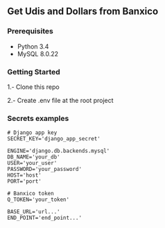 ## Get Udis and Dollars from Banxico

### Prerequisites

- Python 3.4
- MySQL 8.0.22

### Getting Started

1.- Clone this repo

2.- Create .env file at the root project

### Secrets examples

```
# Django app key
SECRET_KEY='django_app_secret'

ENGINE='django.db.backends.mysql'
DB_NAME='your_db'
USER='your_user'
PASSWORD='your_password'
HOST='host'
PORT='port'

# Banxico token
Q_TOKEN='your_token'

BASE_URL='url...'
END_POINT='end_point...'
```
